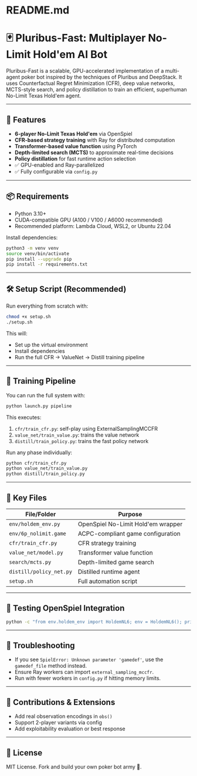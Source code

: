 # README.md
# 🃏 Pluribus-Fast: Multiplayer No-Limit Hold'em AI Bot

Pluribus-Fast is a scalable, GPU-accelerated implementation of a multi-agent poker bot inspired by the techniques of Pluribus and DeepStack. It uses Counterfactual Regret Minimization (CFR), deep value networks, MCTS-style search, and policy distillation to train an efficient, superhuman No-Limit Texas Hold'em agent.

---

## 🚀 Features
- **6-player No-Limit Texas Hold'em** via OpenSpiel
- **CFR-based strategy training** with Ray for distributed computation
- **Transformer-based value function** using PyTorch
- **Depth-limited search (MCTS)** to approximate real-time decisions
- **Policy distillation** for fast runtime action selection
- ✅ GPU-enabled and Ray-parallelized
- ✅ Fully configurable via `config.py`

---

## 📦 Requirements
- Python 3.10+
- CUDA-compatible GPU (A100 / V100 / A6000 recommended)
- Recommended platform: Lambda Cloud, WSL2, or Ubuntu 22.04

Install dependencies:
```bash
python3 -m venv venv
source venv/bin/activate
pip install --upgrade pip
pip install -r requirements.txt
```

---

## 🛠️ Setup Script (Recommended)
Run everything from scratch with:
```bash
chmod +x setup.sh
./setup.sh
```
This will:
- Set up the virtual environment
- Install dependencies
- Run the full CFR → ValueNet → Distill training pipeline

---

## 🧠 Training Pipeline
You can run the full system with:
```bash
python launch.py pipeline
```
This executes:
1. `cfr/train_cfr.py`: self-play using ExternalSamplingMCCFR
2. `value_net/train_value.py`: trains the value network
3. `distill/train_policy.py`: trains the fast policy network

Run any phase individually:
```bash
python cfr/train_cfr.py
python value_net/train_value.py
python distill/train_policy.py
```

---

## 📁 Key Files
| File/Folder            | Purpose                             |
|------------------------|--------------------------------------|
| `env/holdem_env.py`   | OpenSpiel No-Limit Hold'em wrapper  |
| `env/6p_nolimit.game` | ACPC-compliant game configuration   |
| `cfr/train_cfr.py`    | CFR strategy training               |
| `value_net/model.py`  | Transformer value function          |
| `search/mcts.py`      | Depth-limited game search           |
| `distill/policy_net.py`| Distilled runtime agent             |
| `setup.sh`            | Full automation script              |

---

## 🧪 Testing OpenSpiel Integration
```bash
python -c "from env.holdem_env import HoldemNL6; env = HoldemNL6(); print(env.legal_action_ids())"
```

---

## 🧱 Troubleshooting
- If you see `SpielError: Unknown parameter 'gamedef'`, use the `gamedef_file` method instead.
- Ensure Ray workers can import `external_sampling_mccfr`.
- Run with fewer workers in `config.py` if hitting memory limits.

---

## 🤝 Contributions & Extensions
- Add real observation encodings in `obs()`
- Support 2-player variants via config
- Add exploitability evaluation or best response

---

## 📜 License
MIT License. Fork and build your own poker bot army 🤖.
